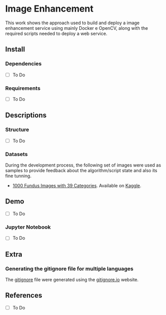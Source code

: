 # Image Enhancement
This work shows the approach used to build and deploy a image enhancement service using mainly Docker e OpenCV, along with the required scripts needed to deploy a web service.

## Install

### Dependencies

- [ ] To Do

### Requirements

- [ ] To Do

## Descriptions

### Structure

- [ ] To Do

### Datasets
During the development process, the following set of images were used as samples to provide feedback about the algorithm/script state and also its fine tunning.

- [1000 Fundus Images with 39 Categories](https://www.kaggle.com/linchundan/fundusimage1000). Available on [Kaggle](https://www.kaggle.com/).

## Demo

- [ ] To Do

### Jupyter Notebook

- [ ] To Do

## Extra

### Generating the gitignore file for multiple languages

The [gitignore](.gitignore) file were generated using the [gitignore.io](https://www.gitignore.io/) website.

## References

- [ ] To Do
